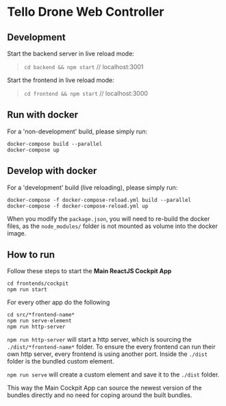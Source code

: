 
# Tello Drone Web Controller

## Development
Start the backend server in live reload mode: 
> `cd backend && npm start` // localhost:3001

Start the frontend in live reload mode:
> `cd frontend && npm start` // localhost:3000


## Run with docker
For a 'non-development' build, please simply run:
```
docker-compose build --parallel
docker-compose up
```

## Develop with docker
For a 'development' build (live reloading), please simply run:
```
docker-compose -f docker-compose-reload.yml build --parallel
docker-compose -f docker-compose-reload.yml up
```

When you modify the `package.json`, you will need to re-build the docker files, as the `node_modules/` folder is not mounted as volume into the docker image.

## How to run

Follow these steps to start the **Main ReactJS Cockpit App**
```
cd frontends/cockpit
npm run start
```

For every other app do the following
```
cd src/*frontend-name*
npm run serve-element
npm run http-server
```

`npm run http-server` will start a http server, which is sourcing the `./dist/*frontend-name*` folder. To ensure the every frontend can run their own http server, every frontend is using another port. Inside the `./dist` folder is the bundled custom element.

`npm run serve` will create a custom element and save it to the `./dist` folder.

This way the Main Cockpit App can source the newest version of the bundles directly and no need for coping around the built bundles.